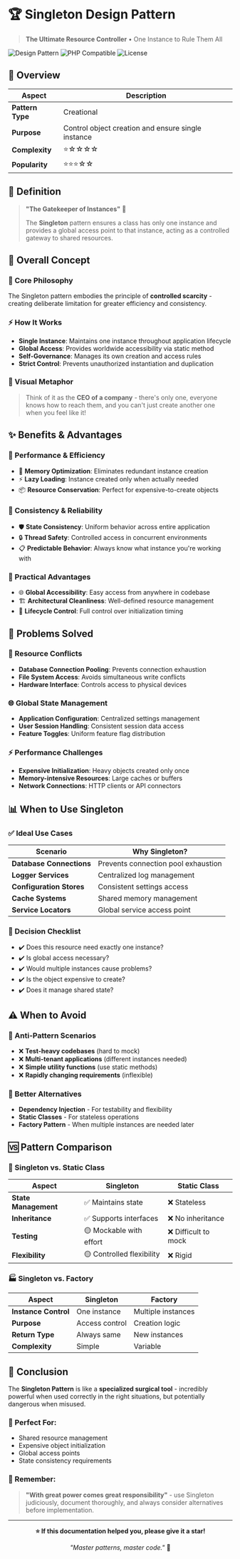 # 🏆 Singleton Design Pattern

> **The Ultimate Resource Controller** • One Instance to Rule Them All

![Design Pattern](https://img.shields.io/badge/Pattern-Creational-FF6B6B?style=for-the-badge)
![PHP Compatible](https://img.shields.io/badge/PHP-8.4+-purple?style=for-the-badge)
![License](https://img.shields.io/badge/License-MIT-blue?style=for-the-badge)

## 🌟 Overview

| **Aspect** | **Description** |
|------------|-----------------|
| **Pattern Type** | Creational |
| **Purpose** | Control object creation and ensure single instance |
| **Complexity** | ⭐☆☆☆☆ |
| **Popularity** | ⭐⭐⭐☆☆ |

## 📖 Definition

> **"The Gatekeeper of Instances"** 🔐
> 
> The **Singleton** pattern ensures a class has only one instance and provides a global access point to that instance, acting as a controlled gateway to shared resources.

## 🎯 Overall Concept

### 🧠 Core Philosophy
The Singleton pattern embodies the principle of **controlled scarcity** - creating deliberate limitation for greater efficiency and consistency.

### ⚡ How It Works
- **Single Instance**: Maintains one instance throughout application lifecycle
- **Global Access**: Provides worldwide accessibility via static method
- **Self-Governance**: Manages its own creation and access rules
- **Strict Control**: Prevents unauthorized instantiation and duplication

### 🎨 Visual Metaphor
> Think of it as the **CEO of a company** - there's only one, everyone knows how to reach them, and you can't just create another one when you feel like it!

## ✨ Benefits & Advantages

### 🚀 Performance & Efficiency
- 🎯 **Memory Optimization**: Eliminates redundant instance creation
- ⚡ **Lazy Loading**: Instance created only when actually needed
- 📦 **Resource Conservation**: Perfect for expensive-to-create objects

### 🔧 Consistency & Reliability
- 🛡️ **State Consistency**: Uniform behavior across entire application
- 🔒 **Thread Safety**: Controlled access in concurrent environments
- 📋 **Predictable Behavior**: Always know what instance you're working with

### 🎯 Practical Advantages
- 🌐 **Global Accessibility**: Easy access from anywhere in codebase
- 🏗️ **Architectural Cleanliness**: Well-defined resource management
- 🔄 **Lifecycle Control**: Full control over initialization timing

## 🎯 Problems Solved

### 🚫 Resource Conflicts
- **Database Connection Pooling**: Prevents connection exhaustion
- **File System Access**: Avoids simultaneous write conflicts
- **Hardware Interface**: Controls access to physical devices

### 🌐 Global State Management
- **Application Configuration**: Centralized settings management
- **User Session Handling**: Consistent session data access
- **Feature Toggles**: Uniform feature flag distribution

### ⚡ Performance Challenges
- **Expensive Initialization**: Heavy objects created only once
- **Memory-intensive Resources**: Large caches or buffers
- **Network Connections**: HTTP clients or API connectors

## 📊 When to Use Singleton

### ✅ Ideal Use Cases
| **Scenario** | **Why Singleton?** |
|--------------|-------------------|
| **Database Connections** | Prevents connection pool exhaustion |
| **Logger Services** | Centralized log management |
| **Configuration Stores** | Consistent settings access |
| **Cache Systems** | Shared memory management |
| **Service Locators** | Global service access point |

### 🎯 Decision Checklist
- ✔️ Does this resource need exactly one instance?
- ✔️ Is global access necessary?
- ✔️ Would multiple instances cause problems?
- ✔️ Is the object expensive to create?
- ✔️ Does it manage shared state?

## ⚠️ When to Avoid

### 🚫 Anti-Pattern Scenarios
- ❌ **Test-heavy codebases** (hard to mock)
- ❌ **Multi-tenant applications** (different instances needed)
- ❌ **Simple utility functions** (use static methods)
- ❌ **Rapidly changing requirements** (inflexible)

### 🔄 Better Alternatives
- **Dependency Injection** - For testability and flexibility
- **Static Classes** - For stateless operations
- **Factory Pattern** - When multiple instances are needed later

## 🆚 Pattern Comparison

### 🔄 Singleton vs. Static Class
| **Aspect** | **Singleton** | **Static Class** |
|------------|---------------|------------------|
| **State Management** | ✅ Maintains state | ❌ Stateless |
| **Inheritance** | ✅ Supports interfaces | ❌ No inheritance |
| **Testing** | 🟡 Mockable with effort | ❌ Difficult to mock |
| **Flexibility** | 🟡 Controlled flexibility | ❌ Rigid |

### 🏭 Singleton vs. Factory
| **Aspect** | **Singleton** | **Factory** |
|------------|---------------|-------------|
| **Instance Control** | One instance | Multiple instances |
| **Purpose** | Access control | Creation logic |
| **Return Type** | Always same | New instances |
| **Complexity** | Simple | Variable |

## 🏁 Conclusion

The **Singleton Pattern** is like a **specialized surgical tool** - incredibly powerful when used correctly in the right situations, but potentially dangerous when misused.

### 🎯 Perfect For:
- Shared resource management
- Expensive object initialization
- Global access points
- State consistency requirements

### 🔧 Remember:
> **"With great power comes great responsibility"** - use Singleton judiciously, document thoroughly, and always consider alternatives before implementation.

---

<div align="center">

**⭐ If this documentation helped you, please give it a star!**

*"Master patterns, master code."* 🚀

</div>